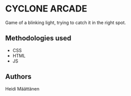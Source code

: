 # CYCLONE ARCADE

Game of a blinking light, trying to catch it in the right spot.

## Methodologies used

- CSS
- HTML
- JS

## Authors

Heidi Määttänen
